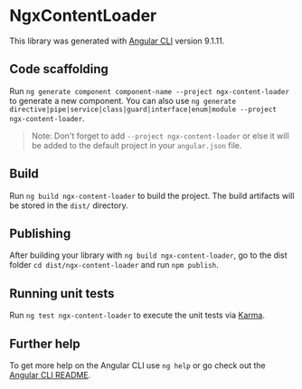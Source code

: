 # NgxContentLoader

This library was generated with [Angular CLI](https://github.com/angular/angular-cli) version 9.1.11.

## Code scaffolding

Run `ng generate component component-name --project ngx-content-loader` to generate a new component. You can also use `ng generate directive|pipe|service|class|guard|interface|enum|module --project ngx-content-loader`.
> Note: Don't forget to add `--project ngx-content-loader` or else it will be added to the default project in your `angular.json` file. 

## Build

Run `ng build ngx-content-loader` to build the project. The build artifacts will be stored in the `dist/` directory.

## Publishing

After building your library with `ng build ngx-content-loader`, go to the dist folder `cd dist/ngx-content-loader` and run `npm publish`.

## Running unit tests

Run `ng test ngx-content-loader` to execute the unit tests via [Karma](https://karma-runner.github.io).

## Further help

To get more help on the Angular CLI use `ng help` or go check out the [Angular CLI README](https://github.com/angular/angular-cli/blob/master/README.md).
